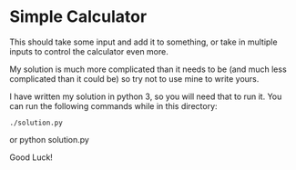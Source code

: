 
# Simple Calculator

This should take some input and add it to something, or take in multiple inputs to control the calculator even more.

My solution is much more complicated than it needs to be (and much less complicated than it could be) so try not to use mine to write yours.

I have written my solution in python 3, so you will need that to run it. You can run the following commands while in this directory:

    ./solution.py
or
    python solution.py

Good Luck!
